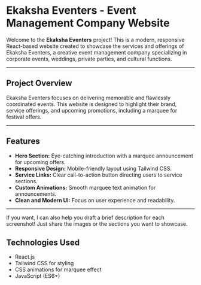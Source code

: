 # Ekaksha Eventers - Event Management Company Website

Welcome to the **Ekaksha Eventers** project! This is a modern, responsive React-based website created to showcase the services and offerings of Ekaksha Eventers, a creative event management company specializing in corporate events, weddings, private parties, and cultural functions.

---

## Project Overview

Ekaksha Eventers focuses on delivering memorable and flawlessly coordinated events. This website is designed to highlight their brand, service offerings, and upcoming promotions, including a marquee for festival offers.

---

## Features

- **Hero Section:** Eye-catching introduction with a marquee announcement for upcoming offers.
- **Responsive Design:** Mobile-friendly layout using Tailwind CSS.
- **Service Links:** Clear call-to-action button directing users to service sections.
- **Custom Animations:** Smooth marquee text animation for announcements.
- **Clean and Modern UI:** Focus on user experience and readability.

---


If you want, I can also help you draft a brief description for each screenshot! Just share the images or the sections you want to showcase.


## Technologies Used

- React.js
- Tailwind CSS for styling
- CSS animations for marquee effect
- JavaScript (ES6+)

